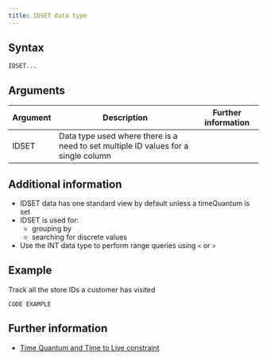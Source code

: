 ```yaml
---
title: IDSET data type
---
```


## Syntax

```
IDSET...
```

## Arguments

| Argument | Description | Further information |
|---|---|---|
| IDSET | Data type used where there is a need to set multiple ID values for a single column |

## Additional information

* IDSET data has one standard view by default unless a timeQuantum is set
* IDSET is used for:
  * grouping by
  * searching for discrete values
* Use the INT data type to perform range queries using `<` or `>`

## Example

Track all the store IDs a customer has visited

```
CODE EXAMPLE
```

## Further information

* [Time Quantum and Time to Live constraint](/cloud/cloud-databases/cloud-timequantum-ttl-constraint)
